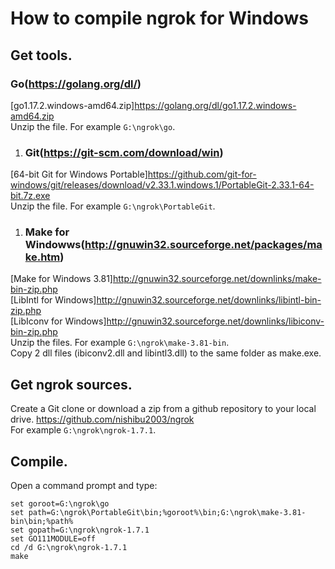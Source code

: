 # How to compile ngrok for Windows

## Get tools.
### Go(https://golang.org/dl/)
[go1.17.2.windows-amd64.zip]https://golang.org/dl/go1.17.2.windows-amd64.zip  
Unzip the file. For example `G:\ngrok\go`.


1. ### Git(https://git-scm.com/download/win)
[64-bit Git for Windows Portable]https://github.com/git-for-windows/git/releases/download/v2.33.1.windows.1/PortableGit-2.33.1-64-bit.7z.exe  
Unzip the file. For example `G:\ngrok\PortableGit`.


1. ### Make for Windowws(http://gnuwin32.sourceforge.net/packages/make.htm)
[Make for Windows 3.81]http://gnuwin32.sourceforge.net/downlinks/make-bin-zip.php  
[LibIntl for Windows]http://gnuwin32.sourceforge.net/downlinks/libintl-bin-zip.php  
[LibIconv for Windows]http://gnuwin32.sourceforge.net/downlinks/libiconv-bin-zip.php  
Unzip the files. For example `G:\ngrok\make-3.81-bin`.  
Copy 2 dll files (ibiconv2.dll and libintl3.dll) to the same folder as make.exe. 


## Get ngrok sources.
Create a Git clone or download a zip from a github repository to your local drive. https://github.com/nishibu2003/ngrok  
For example `G:\ngrok\ngrok-1.7.1`.


## Compile.
Open a command prompt and type:
```
set goroot=G:\ngrok\go
set path=G:\ngrok\PortableGit\bin;%goroot%\bin;G:\ngrok\make-3.81-bin\bin;%path%
set gopath=G:\ngrok\ngrok-1.7.1
set GO111MODULE=off
cd /d G:\ngrok\ngrok-1.7.1
make
```

